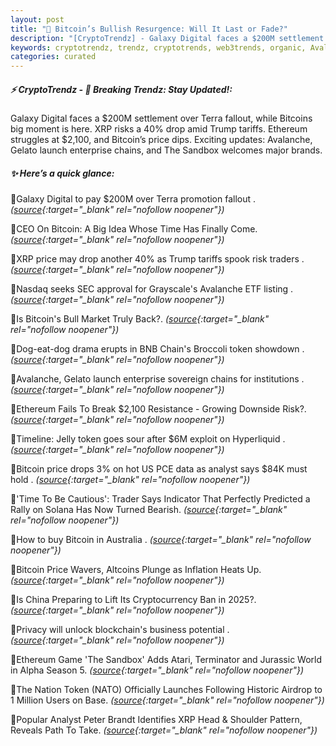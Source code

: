 ```yaml
---
layout: post
title: "🌇 Bitcoin’s Bullish Resurgence: Will It Last or Fade?"
description: "[CryptoTrendz] - Galaxy Digital faces a $200M settlement over Terra fallout, while Bitcoins big moment is here. XRP risks a 40% drop amid Trump tariffs. Ethereum struggles at $2,100, and Bitcoin’s price dips. Exciting updates: Avalanche, Gelato launch enterprise chains, and The Sandbox welcomes major brands."
keywords: cryptotrendz, trendz, cryptotrends, web3trends, organic, Avalanche, Altcoins, Bitcoin, XRP, business, Market, listing, Australia, Airdrop, SEC, analyst, token, Trump, Digital, China
categories: curated
---
```


##### ⚡ CryptoTrendz - 📌 *Breaking Trendz: Stay Updated!:*

Galaxy Digital faces a $200M settlement over Terra fallout, while Bitcoins big moment is here. XRP risks a 40% drop amid Trump tariffs. Ethereum struggles at $2,100, and Bitcoin’s price dips. Exciting updates: Avalanche, Gelato launch enterprise chains, and The Sandbox welcomes major brands.

##### ✨ *Here’s a quick glance:*


🔹Galaxy Digital to pay $200M over Terra promotion fallout . *([source](https://s.avyag.com/1zac){:target="_blank" rel="nofollow noopener"})*

🔹CEO On Bitcoin: A Big Idea Whose Time Has Finally Come. *([source](https://s.avyag.com/t60e){:target="_blank" rel="nofollow noopener"})*

🔹XRP price may drop another 40% as Trump tariffs spook risk traders . *([source](https://s.avyag.com/ters){:target="_blank" rel="nofollow noopener"})*

🔹Nasdaq seeks SEC approval for Grayscale's Avalanche ETF listing . *([source](https://s.avyag.com/lzu2){:target="_blank" rel="nofollow noopener"})*

🔹Is Bitcoin's Bull Market Truly Back?. *([source](https://s.avyag.com/dyd5){:target="_blank" rel="nofollow noopener"})*

🔹Dog-eat-dog drama erupts in BNB Chain's Broccoli token showdown . *([source](https://s.avyag.com/8c22){:target="_blank" rel="nofollow noopener"})*

🔹Avalanche, Gelato launch enterprise sovereign chains for institutions . *([source](https://s.avyag.com/zkrn){:target="_blank" rel="nofollow noopener"})*

🔹Ethereum Fails To Break $2,100 Resistance - Growing Downside Risk?. *([source](https://s.avyag.com/a7b3){:target="_blank" rel="nofollow noopener"})*

🔹Timeline: Jelly token goes sour after $6M exploit on Hyperliquid . *([source](https://s.avyag.com/pi1b){:target="_blank" rel="nofollow noopener"})*

🔹Bitcoin price drops 3% on hot US PCE data as analyst says $84K must hold . *([source](https://s.avyag.com/46rt){:target="_blank" rel="nofollow noopener"})*

🔹'Time To Be Cautious': Trader Says Indicator That Perfectly Predicted a Rally on Solana Has Now Turned Bearish. *([source](https://s.avyag.com/goew){:target="_blank" rel="nofollow noopener"})*

🔹How to buy Bitcoin in Australia . *([source](https://s.avyag.com/oxn2){:target="_blank" rel="nofollow noopener"})*

🔹Bitcoin Price Wavers, Altcoins Plunge as Inflation Heats Up. *([source](https://s.avyag.com/nm7i){:target="_blank" rel="nofollow noopener"})*

🔹Is China Preparing to Lift Its Cryptocurrency Ban in 2025?. *([source](https://s.avyag.com/lcrj){:target="_blank" rel="nofollow noopener"})*

🔹Privacy will unlock blockchain's business potential . *([source](https://s.avyag.com/pzkb){:target="_blank" rel="nofollow noopener"})*

🔹Ethereum Game 'The Sandbox' Adds Atari, Terminator and Jurassic World in Alpha Season 5. *([source](https://s.avyag.com/be82){:target="_blank" rel="nofollow noopener"})*

🔹The Nation Token (NATO) Officially Launches Following Historic Airdrop to 1 Million Users on Base. *([source](https://s.avyag.com/1xrv){:target="_blank" rel="nofollow noopener"})*

🔹Popular Analyst Peter Brandt Identifies XRP Head & Shoulder Pattern, Reveals Path To Take. *([source](https://s.avyag.com/672t){:target="_blank" rel="nofollow noopener"})*
